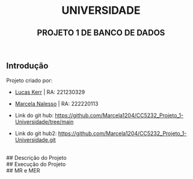 <div align="center">
  
# UNIVERSIDADE
## PROJETO 1 DE BANCO DE DADOS

</div>
<br>

## Introdução
Projeto criado por:
* [Lucas Kerr](https://github.com/Adelgrin) | RA: 221230329
* [Marcela Nalesso](https://github.com/Marcela1204) | RA: 222220113

* Link do git hub: https://github.com/Marcela1204/CC5232_Projeto_1-Universidade/tree/main
* Link do git hub2: https://github.com/Marcela1204/CC5232_Projeto_1-Universidade.git

<br>
## Descrição do Projeto


<br>
## Execução do Projeto


<br>
## MR e MER
